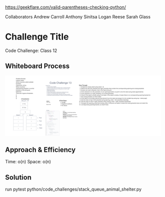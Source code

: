 https://geekflare.com/valid-parentheses-checking-python/


Collaborators
Andrew Carroll
Anthony Sinitsa
Logan Reese
Sarah Glass

# Challenge Title
Code Challenge: Class 12

## Whiteboard Process
![CodeChallenge13](<Screenshot 2023-06-28 210331.png>)

## Approach & Efficiency
Time: o(n)
Space: o(n)

## Solution
run pytest
python/code_challenges/stack_queue_animal_shelter.py
